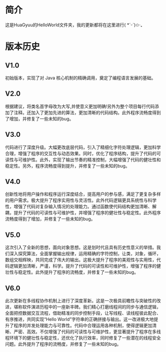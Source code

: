 # 简介
这是HuaGyuu的HelloWorld文件夹，我的更新都将在这里进行( *ˊᵕˋ)✩︎‧₊  

# 版本历史
## V1.0
初始版本，实现了对 Java 核心机制的精确调用，奠定了编程语言发展的基础。

## V2.0
根据建议，将类名首字母改为大写,并使意义更加明确!另外为整个项目每行代码添加了注释。还加入了更加先进的算法，更加清晰的代码结构。此外程序流畅度得到了增加，并修复了一些未知的bug。

## V3.0
代码进行了深度升级。大幅更改底层代码，引入了精细化字符处理逻辑，更加科学合理，增强了程序的交互性与动态效果。同时，优化了程序结构，提升了代码的可读性与可维护性。此外，实现了输出节奏的精准控制，大幅增强了代码的健壮性和稳定性。另外，程序流畅度得到提升，并修复了一些未知的bug。

## V4.0
创新性地将用户操作和程序运行深度结合，提高用户的参与感，满足了更复杂多样的用户需求。极大提升了程序实用性与灵活性。此外代码逻辑更具系统性与科学性，增强了代码对复杂输入情况的处理能力。通过函数使代码结构更加清晰、解耦，提升了代码的可读性与可维护性，并增强了程序的健壮性与稳定性。此外程序流畅度得到了增加，并修复了一些未知的bug。

## V5.0
这次引入了全新的思想，面向对象思想。这是划时代且具有历史性意义的举措。我们深入探究算法，全面掌握输出规律，运用精确的字符控制，让类，对象，循环，数组交相辉映，共同完成了伟大的输出。这极大提升了程序的美观性与实用性，代码逻辑更加清晰，严谨，科学。提升了代码的可读性和可维护性，增强了程序的健壮性与稳定性。此外提升了程序的流畅度，并修复了一些未知的bug。

## V6.0
此次更新在多线程协作机制上进行了深度革新。这是一次极具前瞻性与突破性的改进，堪称软件演进历程中的一座新丰碑。我们精心打磨线程间的同步与通信逻辑，全面把控数据交互流程，借助精准的同步控制手段，让写线程、读线程彼此配合、有序推进，共同实现“Hello World”字符串的正确拼接与输出。这一改进极大地提升了程序的并发处理能力与可靠性。代码中合理运用各种机制，使得逻辑更加清晰、严密、高效。不仅增强了代码的可读性与可维护性，更显著提升了程序在多线程环境下的健壮性与稳定性，还优化了执行效率，同时修复了一些潜在的线程安全问题。此外提升了程序的流畅度，并修复了一些未知的bug。

